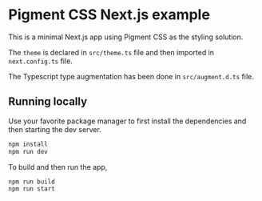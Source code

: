 # Pigment CSS Next.js example

This is a minimal Next.js app using Pigment CSS as the styling solution.

The `theme` is declared in `src/theme.ts` file and then imported in `next.config.ts` file.

The Typescript type augmentation has been done in `src/augment.d.ts` file.

## Running locally

Use your favorite package manager to first install the dependencies and then starting the dev server.

```bash
npm install
npm run dev
```

To build and then run the app,

```bash
npm run build
npm run start
```
